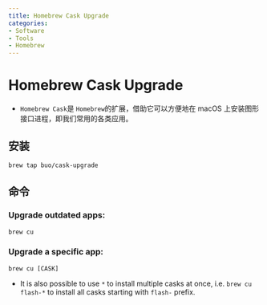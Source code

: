 ```yaml
---
title: Homebrew Cask Upgrade
categories:
- Software
- Tools
- Homebrew
---
```

# Homebrew Cask Upgrade

- `Homebrew Cask`是 `Homebrew`的扩展，借助它可以方便地在 macOS 上安装图形接口进程，即我们常用的各类应用。

## 安装

```shell
brew tap buo/cask-upgrade
```

## 命令

### Upgrade outdated apps:

```
brew cu
```

### Upgrade a specific app:

```
brew cu [CASK]
```

- It is also possible to use `*` to install multiple casks at once, i.e. `brew cu flash-*` to install all casks starting with `flash-` prefix.
